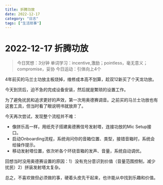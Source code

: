 ```yaml
---
title: 折腾功放
date: 2022-12-17
category: "日志"
tags: ["生活琐事"]
---
```

# 2022-12-17 折腾功放
> 今日冥想：3分钟
> 单词学习：incentive,激励；pointless，毫无意义；compromise，妥协
> 今日运动：引体向上4个

4年前买的马兰士功放主板烧掉，维修成本高不划算，趁双12新买了个天龙功放。

今天到货后，迫不急的完成设备安装，然后就是繁琐的设置工作。

为了避免扰民和追求更好的声效，第一次用奥德赛调音。之前买的马兰士功放也有这套工具，但当时看了眼说明书就放弃了。

今天再次尝试，发现整个流程并不难：
- 像拼乐高一样，用纸壳子搭建奥德赛信号发射塔，连接功放的Mic Setup接口。
- 启动Onboarding流程，系统询问你的音箱位置、类型，接错音箱时，系统会给操作提示。
- 移动发射塔位置，依次听各个环绕音箱的发声、音量，系统自动调优。

回想当时没用奥德赛设置的原因：1）没有充分意识到价值（音量范围控制，减少扰民）2）拼装发射塔太复杂。

总之，不喜欢做但必须做的事，硬着头皮先干起来，也许能从中找到乐趣和价值。